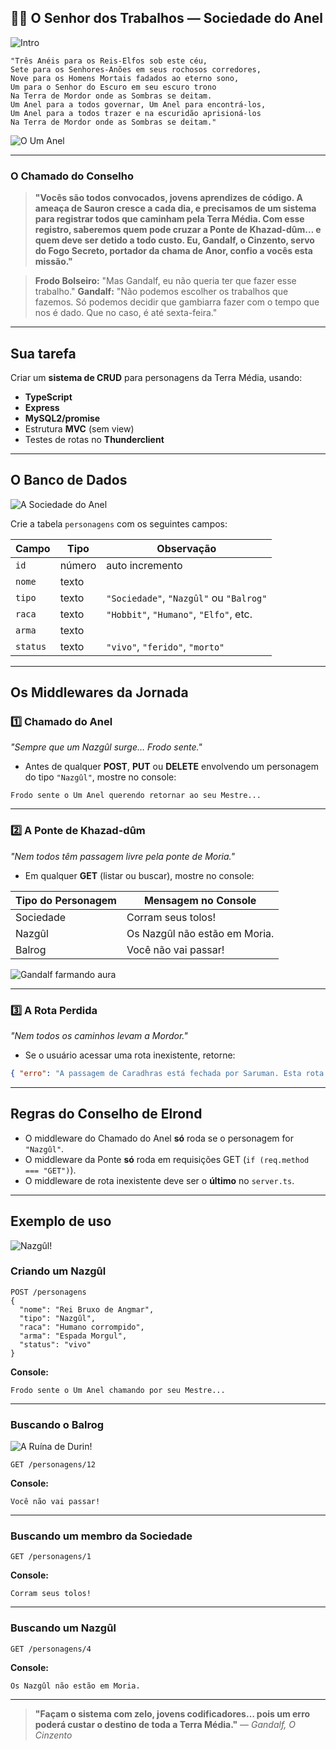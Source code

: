 ## 🧙‍♂️ **O Senhor dos Trabalhos —  Sociedade do Anel**

![Intro](https://c.tenor.com/9DVw702w7QAAAAAd/tenor.gif)

```
"Três Anéis para os Reis-Elfos sob este céu,
Sete para os Senhores-Anões em seus rochosos corredores,
Nove para os Homens Mortais fadados ao eterno sono,
Um para o Senhor do Escuro em seu escuro trono
Na Terra de Mordor onde as Sombras se deitam.
Um Anel para a todos governar, Um Anel para encontrá-los,
Um Anel para a todos trazer e na escuridão aprisioná-los
Na Terra de Mordor onde as Sombras se deitam."
```

![O Um Anel](https://media2.giphy.com/media/v1.Y2lkPTc5MGI3NjExYTI1ZmE1NmZ2MzNzY2t6M3htYjk0bWczeDl5NWxjczRqNXkyaTJreCZlcD12MV9pbnRlcm5hbF9naWZfYnlfaWQmY3Q9Zw/XgE4LlECZjw6k/giphy.gif)

---

### **O Chamado do Conselho**

> **"Vocês são todos convocados, jovens aprendizes de código.
> A ameaça de Sauron cresce a cada dia, e precisamos de um sistema para registrar todos que caminham pela Terra Média.
> Com esse registro, saberemos quem pode cruzar a Ponte de Khazad-dûm… e quem deve ser detido a todo custo.
> Eu, Gandalf, o Cinzento, servo do Fogo Secreto, portador da chama de Anor, confio a vocês esta missão."**

> **Frodo Bolseiro:** "Mas Gandalf, eu não queria ter que fazer esse trabalho."
> **Gandalf:** "Não podemos escolher os trabalhos que fazemos. Só podemos decidir que gambiarra fazer com o tempo que nos é dado. Que no caso, é até sexta-feira."

---

## **Sua tarefa**

Criar um **sistema de CRUD** para personagens da Terra Média, usando:

* **TypeScript**
* **Express**
* **MySQL2/promise**
* Estrutura **MVC** (sem view)
* Testes de rotas no **Thunderclient**

---

## **O Banco de Dados**

![A Sociedade do Anel](https://media3.giphy.com/media/v1.Y2lkPTc5MGI3NjExcDA4dGZyeDV4NXpqZWR3aWwwczdmemp0b2pxcHRlN3lvZHppamVpeCZlcD12MV9pbnRlcm5hbF9naWZfYnlfaWQmY3Q9Zw/RlZO2mKipB3u8/giphy.gif)

Crie a tabela `personagens` com os seguintes campos:

| Campo    | Tipo   | Observação                              |
| -------- | ------ | --------------------------------------- |
| `id`     | número | auto incremento                         |
| `nome`   | texto  |                                         |
| `tipo`   | texto  | `"Sociedade"`, `"Nazgûl"` ou `"Balrog"` |
| `raca`   | texto  | `"Hobbit"`, `"Humano"`, `"Elfo"`, etc.  |
| `arma`   | texto  |                                         |
| `status` | texto  | `"vivo"`, `"ferido"`, `"morto"`         |

---

## **Os Middlewares da Jornada**

### 1️⃣ Chamado do Anel

*"Sempre que um Nazgûl surge… Frodo sente."*

* Antes de qualquer **POST**, **PUT** ou **DELETE** envolvendo um personagem do tipo `"Nazgûl"`, mostre no console:

```
Frodo sente o Um Anel querendo retornar ao seu Mestre...
```

---

### 2️⃣ A Ponte de Khazad-dûm

*"Nem todos têm passagem livre pela ponte de Moria."*

* Em qualquer **GET** (listar ou buscar), mostre no console:

| Tipo do Personagem | Mensagem no Console                   |
| ------------------ | ------------------------------------- |
| Sociedade          | Corram seus tolos!                    |
| Nazgûl             | Os Nazgûl não estão em Moria.         |
| Balrog             | Você não vai passar!                  |

![Gandalf farmando aura](https://media.giphy.com/media/v1.Y2lkPTc5MGI3NjExY3VhNjBuZHFjbjdnaTdpajd2a2ljZjRkaXM2OWI3YnhzMWE5dW1oeCZlcD12MV9pbnRlcm5hbF9naWZfYnlfaWQmY3Q9Zw/njYrp176NQsHS/giphy.gif)

---

### 3️⃣ A Rota Perdida

*"Nem todos os caminhos levam a Mordor."*

* Se o usuário acessar uma rota inexistente, retorne:

```json
{ "erro": "A passagem de Caradhras está fechada por Saruman. Esta rota não existe para nós. Só nos sobrou...Moria." }
```

---

## **Regras do Conselho de Elrond**

* O middleware do Chamado do Anel **só** roda se o personagem for `"Nazgûl"`.
* O middleware da Ponte **só** roda em requisições GET (`if (req.method === "GET")`).
* O middleware de rota inexistente deve ser o **último** no `server.ts`.

---

## **Exemplo de uso**

![Nazgûl!](https://64.media.tumblr.com/tumblr_m1yuk2t7941qbymseo1_500.gif)

### Criando um Nazgûl

```
POST /personagens
{
  "nome": "Rei Bruxo de Angmar",
  "tipo": "Nazgûl",
  "raca": "Humano corrompido",
  "arma": "Espada Morgul",
  "status": "vivo"
}
```

**Console:**

```
Frodo sente o Um Anel chamando por seu Mestre...
```

---

### Buscando o Balrog

![A Ruína de Durin!](https://i.redd.it/ansx63ddhsdd1.gif)

```
GET /personagens/12
```

**Console:**

```
Você não vai passar!
```

---

### Buscando um membro da Sociedade

```
GET /personagens/1
```

**Console:**

```
Corram seus tolos!
```

---

### Buscando um Nazgûl

```
GET /personagens/4
```

**Console:**

```
Os Nazgûl não estão em Moria.
```

---

> **"Façam o sistema com zelo, jovens codificadores… pois um erro poderá custar o destino de toda a Terra Média."**
> — *Gandalf, O Cinzento*
